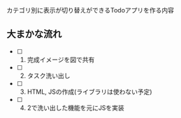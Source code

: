 カテゴリ別に表示が切り替えができるTodoアプリを作る内容

## 大まかな流れ

- [ ] 1. 完成イメージを図で共有
- [ ] 2. タスク洗い出し
- [ ] 3. HTML, JSの作成(ライブラリは使わない予定)
- [ ] 4. 2で洗い出した機能を元にJSを実装